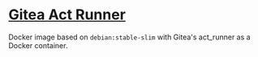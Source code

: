 # [Gitea Act Runner](https://github.com/vegardit/docker-gitea-act-runner)

Docker image based on `debian:stable-slim` with Gitea's act_runner as a Docker container. 

